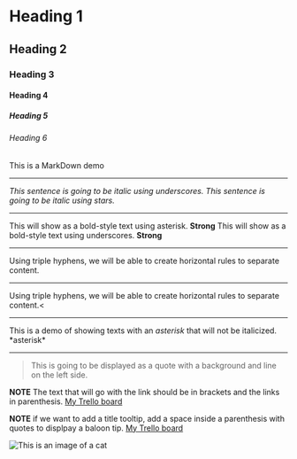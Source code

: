 <!--Heading-->

# Heading 1
## Heading 2
### Heading 3
#### Heading 4
##### Heading 5
###### Heading 6
This is a MarkDown demo

---
<!--Italic-->
_This sentence is going to be italic using underscores._
*This sentence is going to be italic using stars.*

---
<!--Strong-->
This will show as a bold-style text using asterisk. **Strong**
This will show as a bold-style text using underscores. __Strong__

---
<!--Horizontal Rule-->
Using triple hyphens, we will be able to create horizontal rules to separate content.

---
<!--Another Horizontal Rule-->
Using triple hyphens, we will be able to create horizontal rules to separate content.<
___

<!--Escape character using backslash-->
This is a demo of showing texts with an *asterisk* that will not be italicized. \*asterisk*

---
<!--Block Quote-->
>This is going to be displayed as a quote with a background and line on the left side.

<!--Creating links using MarkDown-->
**NOTE** The text that will go with the link should be in brackets and the links in parenthesis.
[My Trello board](https://trello.com/b/peYZBbnG/individual-project)

**NOTE** if we want to add a title tooltip, add a space inside a parenthesis with quotes to displpay a baloon tip.
[My Trello board](https://trello.com/b/peYZBbnG/individual-project "Trello Tool-tip")

<!--Image Display-->
![This is an image of a cat](https://image.shutterstock.com/image-photo/majestic-silver-tabby-young-adult-600w-1135548224.jpg "Big Cat Image")

